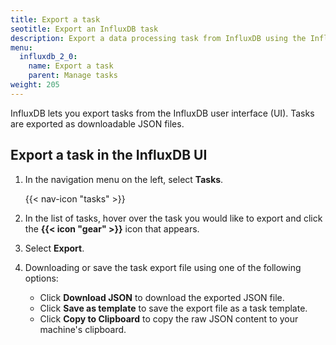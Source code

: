 ```yaml
---
title: Export a task
seotitle: Export an InfluxDB task
description: Export a data processing task from InfluxDB using the InfluxDB UI.
menu:
  influxdb_2_0:
    name: Export a task
    parent: Manage tasks
weight: 205
---
```


InfluxDB lets you export tasks from the InfluxDB user interface (UI).
Tasks are exported as downloadable JSON files.

## Export a task in the InfluxDB UI
1. In the navigation menu on the left, select **Tasks**.

    {{< nav-icon "tasks" >}}

2. In the list of tasks, hover over the task you would like to export and click
   the **{{< icon "gear" >}}** icon that appears.
3. Select **Export**.
4. Downloading or save the task export file using one of the following options:
    - Click **Download JSON** to download the exported JSON file.
    - Click **Save as template** to save the export file as a task template.
    - Click **Copy to Clipboard** to copy the raw JSON content to your machine's clipboard.
